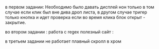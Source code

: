 в первом задании:
Необходимо было давать дисплей нон только в том случае если клик был вне дива дроп листа, в другом случае  тригер только кнопка и идет проверка если во время клика блок открыт - закрытие.

во втором задании :
работа c regex
полезный сайт :

в третьем задании не работает плавный скролл в хром

